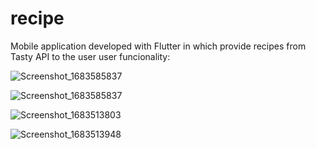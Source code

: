 # recipe

Mobile application developed with Flutter in which provide recipes from Tasty API to the user 
user funcionality:


![Screenshot_1683585837](https://user-images.githubusercontent.com/83551785/236962287-f779255f-7349-4929-9c40-f6e3c3fcc226.png)

![Screenshot_1683585837](https://user-images.githubusercontent.com/83551785/236962304-712a0497-ae37-4adb-be16-da109a1cf82f.png)

![Screenshot_1683513803](https://user-images.githubusercontent.com/83551785/236962322-e9b7e481-c05d-4549-87a2-cb9c300cc68e.png)

![Screenshot_1683513948](https://user-images.githubusercontent.com/83551785/236962342-af38e5f5-8763-460d-97e4-1e300b2afe77.png)
